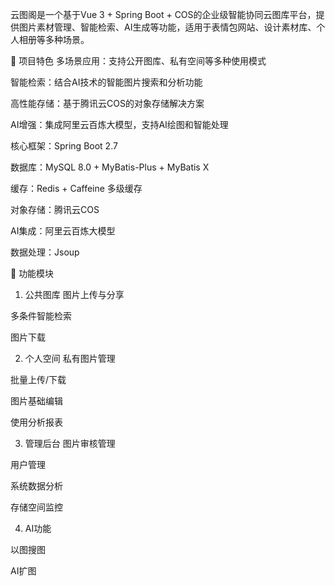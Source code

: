 云图阁是一个基于Vue 3 + Spring Boot + COS的企业级智能协同云图库平台，提供图片素材管理、智能检索、AI生成等功能，适用于表情包网站、设计素材库、个人相册等多种场景。

🌟 项目特色
多场景应用：支持公开图库、私有空间等多种使用模式

智能检索：结合AI技术的智能图片搜索和分析功能

高性能存储：基于腾讯云COS的对象存储解决方案

AI增强：集成阿里云百炼大模型，支持AI绘图和智能处理

核心框架：Spring Boot 2.7

数据库：MySQL 8.0 + MyBatis-Plus + MyBatis X

缓存：Redis + Caffeine 多级缓存

对象存储：腾讯云COS

AI集成：阿里云百炼大模型

数据处理：Jsoup

🚀 功能模块
1. 公共图库
图片上传与分享

多条件智能检索

图片下载

2. 个人空间
私有图片管理

批量上传/下载

图片基础编辑

使用分析报表

3. 管理后台
图片审核管理

用户管理

系统数据分析

存储空间监控

4. AI功能

以图搜图

AI扩图
